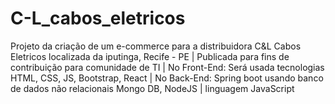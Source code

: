 # C-L_cabos_eletricos
Projeto da criação de um e-commerce para a distribuidora C&amp;L Cabos Eletricos localizada da iputinga, Recife - PE | Publicada para fins de contribuição para comunidade de TI | No Front-End: Será usada tecnologias HTML, CSS, JS, Bootstrap, React | No Back-End: Spring boot usando banco de dados não relacionais Mongo DB, NodeJS | linguagem JavaScript

